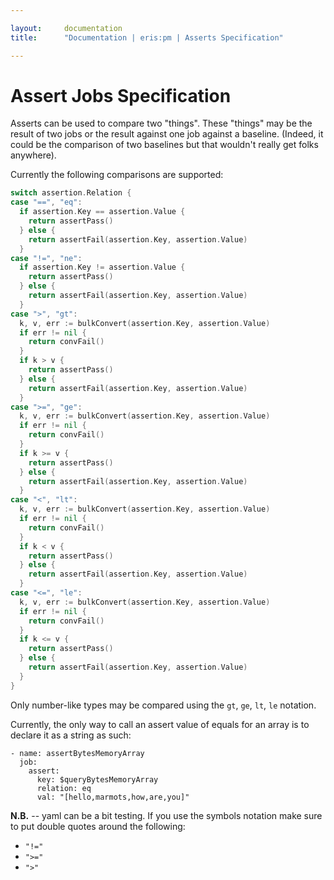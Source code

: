 ```yaml
---

layout:     documentation
title:      "Documentation | eris:pm | Asserts Specification"

---
```


# Assert Jobs Specification

Asserts can be used to compare two "things". These "things" may be the result of two jobs or the result against one job against a baseline. (Indeed, it could be the comparison of two baselines but that wouldn't really get folks anywhere).

Currently the following comparisons are supported:

```go
switch assertion.Relation {
case "==", "eq":
  if assertion.Key == assertion.Value {
    return assertPass()
  } else {
    return assertFail(assertion.Key, assertion.Value)
  }
case "!=", "ne":
  if assertion.Key != assertion.Value {
    return assertPass()
  } else {
    return assertFail(assertion.Key, assertion.Value)
  }
case ">", "gt":
  k, v, err := bulkConvert(assertion.Key, assertion.Value)
  if err != nil {
    return convFail()
  }
  if k > v {
    return assertPass()
  } else {
    return assertFail(assertion.Key, assertion.Value)
  }
case ">=", "ge":
  k, v, err := bulkConvert(assertion.Key, assertion.Value)
  if err != nil {
    return convFail()
  }
  if k >= v {
    return assertPass()
  } else {
    return assertFail(assertion.Key, assertion.Value)
  }
case "<", "lt":
  k, v, err := bulkConvert(assertion.Key, assertion.Value)
  if err != nil {
    return convFail()
  }
  if k < v {
    return assertPass()
  } else {
    return assertFail(assertion.Key, assertion.Value)
  }
case "<=", "le":
  k, v, err := bulkConvert(assertion.Key, assertion.Value)
  if err != nil {
    return convFail()
  }
  if k <= v {
    return assertPass()
  } else {
    return assertFail(assertion.Key, assertion.Value)
  }
}
```

Only number-like types may be compared using the `gt`, `ge`, `lt`, `le` notation.

Currently, the only way to call an assert value of equals for an array is to declare it as a string as such:

```
- name: assertBytesMemoryArray
  job:
    assert:
      key: $queryBytesMemoryArray
      relation: eq
      val: "[hello,marmots,how,are,you]"
```

**N.B.** -- yaml can be a bit testing. If you use the symbols notation make sure to put double quotes around the following:

* `"!="`
* `">="`
* `">"`